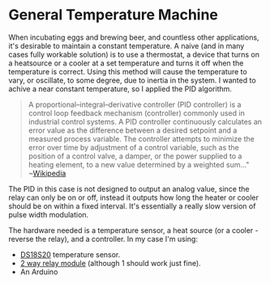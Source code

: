 # General Temperature Machine

When incubating eggs and brewing beer, and countless other applications, it's desirable to maintain a constant temperature. A naive (and in many cases fully workable solution) is to use a thermostat, a device that turns on a heatsource or a cooler at a set temperature and turns it off when the temperature is correct. Using this method will cause the temperature to vary, or oscillate, to some degree, due to inertia in the system. I wanted to achive a near constant temperature, so I applied the PID algorithm.

> A proportional–integral–derivative controller (PID controller) is a control loop feedback mechanism (controller) commonly used in industrial control systems. A PID controller continuously calculates an error value as the difference between a desired setpoint and a measured process variable. The controller attempts to minimize the error over time by adjustment of a control variable, such as the position of a control valve, a damper, or the power supplied to a heating element, to a new value determined by a weighted sum..."
 ~[Wikipedia](https://en.wikipedia.org/wiki/PID_controller)

The PID in this case is not designed to output an analog value, since the relay can only be on or off, instead it outputs how long the heater or cooler should be on within a fixed interval. It's essentially a really slow version of pulse width modulation.

The hardware needed is a temperature sensor, a heat source (or a cooler - reverse the relay), and a controller. In my case I'm using:
* [DS18S20](https://arduino-info.wikispaces.com/Brick-Temperature-DS18B20) temperature sensor.
* [2 way relay module](https://arduino-info.wikispaces.com/RelayIsolation) (although 1 should work just fine).
* An Arduino
